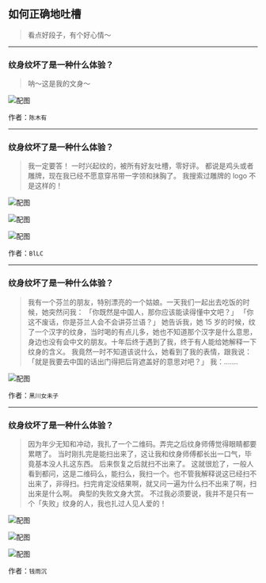 ## 如何正确地吐槽

> 看点好段子，有个好心情～


 
---

### 纹身纹坏了是一种什么体验？

> 呐～这是我的文身～



![配图](http://pic1.zhimg.com/70/v2-4f3955c7d898825daee6d33c722c2de0_b.jpg)


作者：`陈木有`

---

### 纹身纹坏了是一种什么体验？

> 我一定要答！
> 一时兴起纹的，被所有好友吐槽，零好评。
> 都说是鸡头或者雕牌，现在我已经不愿意穿吊带一字领和抹胸了。
> 我搜索过雕牌的 logo 不是这样的！



![配图](http://pic1.zhimg.com/70/v2-ed65f65128384bd5a582f05cde836278_b.jpg)



![配图](http://pic4.zhimg.com/70/v2-79902b3b65f10d1c47a4a694175cd527_b.jpg)



![配图](http://pic3.zhimg.com/70/v2-40f28f8e54b82b9465a57e21adf13e42_b.jpg)


作者：`BlLC`

---

### 纹身纹坏了是一种什么体验？

> 我有一个芬兰的朋友，特别漂亮的一个姑娘。一天我们一起出去吃饭的时候，她突然问我：
> 「你既然是中国人，那你应该能读得懂中文吧？」
> 「你这不废话，你是芬兰人会不会讲芬兰语？」
> 她告诉我，她 15 岁的时候，纹了一个汉字的纹身，当时喝的有点儿多，她也不知道那个汉字是什么意思，身边也没有会中文的朋友。十年后终于遇到了我，终于有人能给她解释一下纹身的含义。
> 我竟然一时不知道该说什么，她看到了我的表情，跟我说：「就是我要去中国的话出门得把后背遮盖好的意思对吧？」
> 我：.......



![配图](http://pic3.zhimg.com/70/v2-7d685b7e6ac15685e9c4403e566fd2d2_b.jpg)


作者：`黑川女未子`

---

### 纹身纹坏了是一种什么体验？

> 因为年少无知和冲动，我扎了一个二维码。弄完之后纹身师傅觉得眼睛都要累瞎了。
> 当时刚扎完是能扫出来了，这让我和纹身师傅都长出一口气，毕竟基本没人扎这东西。
> 后来恢复之后就扫不出来了。
> 这就很尬了，一般人看到都问，这是二维码么，能扫么，我扫一个。也不管我解释说这已经扫不出来了，非得扫。扫完肯定没结果啊，就又问一遍为什么扫不出来了啊，扫出来是什么啊。
> 典型的失败文身大赏。
> 不过我必须要说，我并不是只有一个「失败」纹身的人，我也扎过人见人爱的！



![配图](http://pic4.zhimg.com/70/v2-1f6747dad4830bee8d93f389e4aa3827_b.jpg)



![配图](http://pic4.zhimg.com/70/v2-42cc5bcb4654a297bc9643d23c3598bf_b.jpg)



![配图](http://pic3.zhimg.com/70/v2-edb8c731c7513685d70f5e0de593f54e_b.jpg)


作者：`钱雨沉`